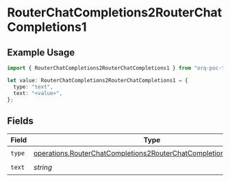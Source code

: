 # RouterChatCompletions2RouterChatCompletions1

## Example Usage

```typescript
import { RouterChatCompletions2RouterChatCompletions1 } from "orq-poc-typescript2/models/operations";

let value: RouterChatCompletions2RouterChatCompletions1 = {
  type: "text",
  text: "<value>",
};
```

## Fields

| Field                                                                                                                                                  | Type                                                                                                                                                   | Required                                                                                                                                               | Description                                                                                                                                            |
| ------------------------------------------------------------------------------------------------------------------------------------------------------ | ------------------------------------------------------------------------------------------------------------------------------------------------------ | ------------------------------------------------------------------------------------------------------------------------------------------------------ | ------------------------------------------------------------------------------------------------------------------------------------------------------ |
| `type`                                                                                                                                                 | [operations.RouterChatCompletions2RouterChatCompletionsRequestType](../../models/operations/routerchatcompletions2routerchatcompletionsrequesttype.md) | :heavy_check_mark:                                                                                                                                     | N/A                                                                                                                                                    |
| `text`                                                                                                                                                 | *string*                                                                                                                                               | :heavy_check_mark:                                                                                                                                     | N/A                                                                                                                                                    |